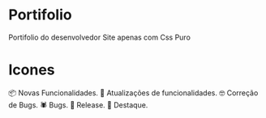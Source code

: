 # Portifolio
Portifolio do desenvolvedor
Site apenas com Css Puro


# Icones

:package: Novas Funcionalidades.
:muscle: Atualizações de funcionalidades.
:nerd_face: Correção de Bugs.
:spider: Bugs.
:checkered_flag: Release.
:mega: Destaque.

